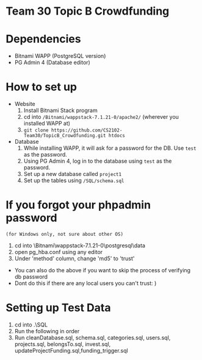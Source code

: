 # Team 30 Topic B Crowdfunding

# Dependencies
+ Bitnami WAPP (PostgreSQL version)
+ PG Admin 4 (Database editor)

# How to set up
+ Website
    1. Install Bitnami Stack program
    2. cd into ```/Bitnami/wappstack-7.1.21-0/apache2/``` (wherever you installed WAPP at)
    3. ```git clone https://github.com/CS2102-Team30/TopicB_Crowdfunding.git htdocs```
+ Database
    1. While installing WAPP, it will ask for a password for the DB. Use ```test``` as the password.
    2. Using PG Admin 4, log in to the database using ```test``` as the password.
    3. Set up a new database called ```project1```
    4. Set up the tables using ```/SQL/schema.sql```

# If you forgot your phpadmin password
    (for Windows only, not sure about other OS)
1. cd into \Bitnami\wappstack-7.1.21-0\postgresql\data
2. open pg_hba.conf using any editor
3. Under 'method' column, change 'md5' to 'trust'
- You can also do the above if you want to skip the process of verifying db password
- Dont do this if there are any local users you can't trust: )
# Setting up Test Data
1. cd into .\SQL
2. Run the following in order
3. Run cleanDatabase.sql, schema.sql, categories.sql, users.sql, projects.sql, belongsTo.sql, invest.sql, updateProjectFunding.sql,funding_trigger.sql
